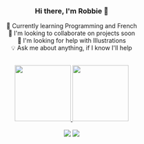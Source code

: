 <div align="center">

### Hi there, I'm Robbie 🖖 

  🌱 Currently learning Programming and French <br>
  🚀 I'm looking to collaborate on projects soon <br>
  💬 I'm looking for help with Illustrations <br>
  💡 Ask me about anything, if I know I'll help <br><br>

  <div>
    <a href="https://github.com/robbieofc">
    <img height="130em" src="https://github-readme-stats.vercel.app/api?username=robertaandrade&show_icons=true&theme=tokyonight&include_all_commits=true&hide=stars" style="visibility:visible;max-width:100%;">
    <img height="130em" src="https://github-readme-stats.vercel.app/api/top-langs/?username=robertaandrade&layout=compact&langs_count=16&theme=tokyonight"/>  
  </div><br>

  <div>
    <a href="https://www.linkedin.com/in/robertaandradebr/" target="_blank"><img src="https://img.shields.io/badge/LinkedIn-0077B5?style=for-the-badge&logo=linkedin&logoColor=white" target="_blank"></a>
    <a href="https://www.instagram.com/robbie.arts.ofc/" target="_blank"><img src="https://img.shields.io/badge/Instagram-E4405F?style=for-the-badge&logo=instagram&logoColor=white" target="_blank"></a>
  </div>
  
</div>

